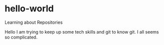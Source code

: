 # hello-world
Learning about Repositories

Hello
I am trying to keep up some tech skills and git to know git.  I all seems so complicated.
